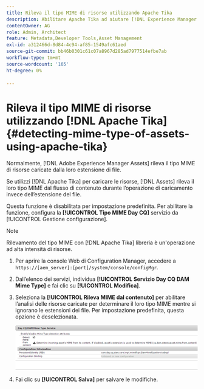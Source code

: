 ```yaml
---
title: Rileva il tipo MIME di risorse utilizzando Apache Tika
description: Abilitare Apache Tika ad aiutare [!DNL Experience Manager Assets] rileva il tipo MIME di risorse dal flusso di contenuto durante l’operazione di caricamento invece dell’estensione del file.
contentOwner: AG
role: Admin, Architect
feature: Metadata,Developer Tools,Asset Management
exl-id: a312466d-8d84-4c94-af85-1549afc61aed
source-git-commit: bb46b0301c61c07a8967d285ad7977514efbe7ab
workflow-type: tm+mt
source-wordcount: '165'
ht-degree: 0%

---
```


# Rileva il tipo MIME di risorse utilizzando [!DNL Apache Tika] {#detecting-mime-type-of-assets-using-apache-tika}

Normalmente, [!DNL Adobe Experience Manager Assets] rileva il tipo MIME di risorse caricate dalla loro estensione di file.

Se utilizzi [!DNL Apache Tika] per caricare le risorse, [!DNL Assets] rileva il loro tipo MIME dal flusso di contenuto durante l’operazione di caricamento invece dell’estensione del file.

Questa funzione è disabilitata per impostazione predefinita. Per abilitare la funzione, configura la **[!UICONTROL Tipo MIME Day CQ]** servizio da [!UICONTROL Gestione configurazione].

>[!NOTE]
>
>Rilevamento del tipo MIME con [!DNL Apache Tika] libreria è un&#39;operazione ad alta intensità di risorse.

1. Per aprire la console Web di Configuration Manager, accedere a `https://[aem_server]:[port]/system/console/configMgr`.

1. Dall’elenco dei servizi, individua **[!UICONTROL Servizio Day CQ DAM Mime Type]** e fai clic su **[!UICONTROL Modifica]**.

1. Seleziona la **[!UICONTROL Rileva MIME dal contenuto]** per abilitare l’analisi delle risorse caricate per determinare il loro tipo MIME mentre si ignorano le estensioni dei file. Per impostazione predefinita, questa opzione è deselezionata.

   ![chlimage_1-333](assets/chlimage_1-333.png)

1. Fai clic su **[!UICONTROL Salva]** per salvare le modifiche.
